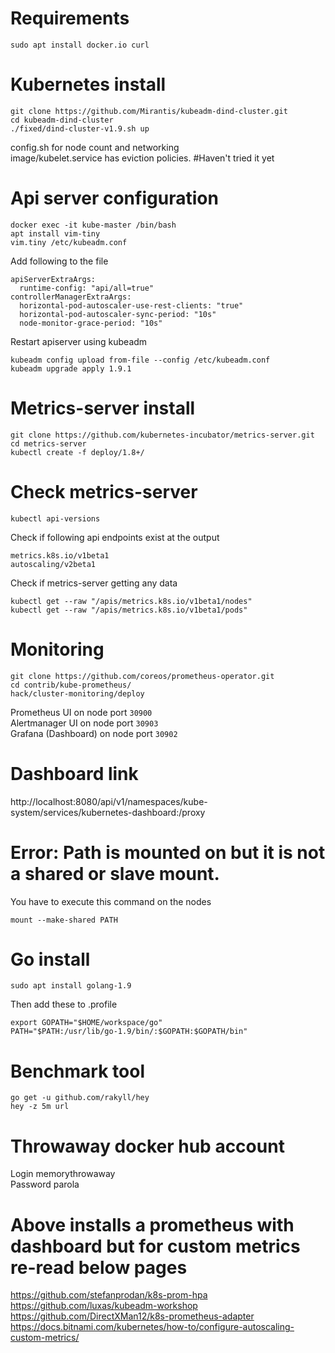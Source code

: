 # Requirements
```
sudo apt install docker.io curl
```

# Kubernetes install
```
git clone https://github.com/Mirantis/kubeadm-dind-cluster.git  
cd kubeadm-dind-cluster  
./fixed/dind-cluster-v1.9.sh up  
```
config.sh for node count and networking  
image/kubelet.service has eviction policies. #Haven't tried it yet  

# Api server configuration
```
docker exec -it kube-master /bin/bash  
apt install vim-tiny  
vim.tiny /etc/kubeadm.conf  
```
Add following to the file  
```
apiServerExtraArgs:
  runtime-config: "api/all=true"
controllerManagerExtraArgs:
  horizontal-pod-autoscaler-use-rest-clients: "true"
  horizontal-pod-autoscaler-sync-period: "10s"
  node-monitor-grace-period: "10s"
```
Restart apiserver using kubeadm  
```
kubeadm config upload from-file --config /etc/kubeadm.conf  
kubeadm upgrade apply 1.9.1  
```

# Metrics-server install
```
git clone https://github.com/kubernetes-incubator/metrics-server.git  
cd metrics-server  
kubectl create -f deploy/1.8+/  
```

# Check metrics-server
```
kubectl api-versions  
```
Check if following api endpoints exist at the output  
```
metrics.k8s.io/v1beta1  
autoscaling/v2beta1  
```
Check if metrics-server getting any data
```
kubectl get --raw "/apis/metrics.k8s.io/v1beta1/nodes"  
kubectl get --raw "/apis/metrics.k8s.io/v1beta1/pods"  
```
# Monitoring
```
git clone https://github.com/coreos/prometheus-operator.git  
cd contrib/kube-prometheus/  
hack/cluster-monitoring/deploy  
```
Prometheus UI on node port `30900`  
Alertmanager UI on node port `30903`  
Grafana (Dashboard) on node port `30902`  

# Dashboard link
http://localhost:8080/api/v1/namespaces/kube-system/services/kubernetes-dashboard:/proxy  

# Error: Path is mounted on but it is not a shared or slave mount.
You have to execute this command on the nodes
```
mount --make-shared PATH
```

# Go install
```
sudo apt install golang-1.9
```
Then add these to .profile
```
export GOPATH="$HOME/workspace/go"
PATH="$PATH:/usr/lib/go-1.9/bin/:$GOPATH:$GOPATH/bin"

```

# Benchmark tool
```
go get -u github.com/rakyll/hey  
hey -z 5m url  
```

# Throwaway docker hub account
Login memorythrowaway  
Password parola  

# Above installs a prometheus with dashboard but for custom metrics re-read below pages
https://github.com/stefanprodan/k8s-prom-hpa  
https://github.com/luxas/kubeadm-workshop  
https://github.com/DirectXMan12/k8s-prometheus-adapter  
https://docs.bitnami.com/kubernetes/how-to/configure-autoscaling-custom-metrics/  
